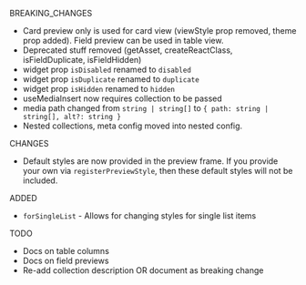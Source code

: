 BREAKING_CHANGES

- Card preview only is used for card view (viewStyle prop removed, theme prop added). Field preview can be used in table view.
- Deprecated stuff removed (getAsset, createReactClass, isFieldDuplicate, isFieldHidden)
- widget prop `isDisabled` renamed to `disabled`
- widget prop `isDuplicate` renamed to `duplicate`
- widget prop `isHidden` renamed to `hidden`
- useMediaInsert now requires collection to be passed
- media path changed from `string | string[]` to `{ path: string | string[], alt?: string }`
- Nested collections, meta config moved into nested config.

CHANGES

- Default styles are now provided in the preview frame. If you provide your own via `registerPreviewStyle`, then these default styles will not be included.

ADDED
- `forSingleList` - Allows for changing styles for single list items

TODO

- Docs on table columns
- Docs on field previews
- Re-add collection description OR document as breaking change
